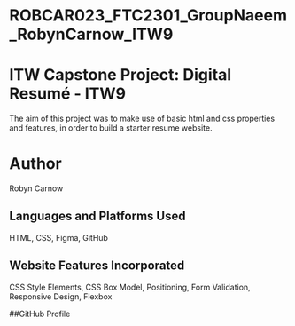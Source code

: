 # ROBCAR023_FTC2301_GroupNaeem_RobynCarnow_ITW9

# ITW Capstone Project: Digital Resumé - ITW9

The aim of this project was to make use of basic html and css properties and features, in order to build a starter resume website.

# Author
Robyn Carnow

## Languages and Platforms Used
HTML, CSS, Figma, GitHub

## Website Features Incorporated
CSS Style Elements, CSS Box Model, Positioning, Form Validation, Responsive Design, Flexbox

##GitHub Profile
